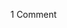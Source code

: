 <span class="commentheader">1 Comment</span>

<!-- <div class="commentdivider">
<span class="commentauthorbox">Posted by Dan Bell</span>
<span class="commentdatebox">Wednesday, October 30, 2002</span>
<span class="commenttimebox"> 8:45 AM</span>
</div>
<div class="commentbody">I Wanna fuck you up soo bad. Call me im in the book</div> -->
